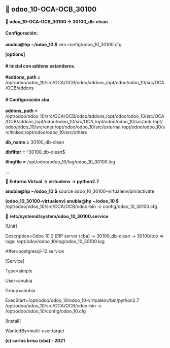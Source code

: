 ## :memo: odoo_10-OCA-OCB_30100

:pushpin: **odoo_10-OCA-OCB_30100 -> 30100_db-clean**
#### Configuración:

**anubia@hp ~/odoo_10 $** vim config/odoo_10_30100.cfg

**[options]**

#### # Inicial con addons estandares.
**#addons_path =** /opt/odoo/odoo_10/src/OCA/OCB/odoo/addons,/opt/odoo/odoo_10/src/OCA/OCB/addons

#### # Configuración cba.

**addons_path =** /opt/odoo/odoo_10/src/OCA/OCB/odoo/addons,/opt/odoo/odoo_10/src/OCA/OCB/addons,/opt/odoo/odoo_10/src/OCA,/opt/odoo/odoo_10/src/anb,/opt/odoo/odoo_10/src/ener,/opt/odoo/odoo_10/src/external,/opt/odoo/odoo_10/src/linked,/opt/odoo/odoo_10/src/others

**db_name =** 30100_db-clean

**dbfilter =** ^30100_db-clean$

**#logfile =** /opt/odoo/odoo_10/log/odoo_10_30100.log

...

:pushpin: **Entorno Virtual -> virtualenv -> python2.7**

**anubia@hp ~/odoo_10 $** source odoo_10_30100-virtualenv/bin/activate

**(odoo_10_30100-virtualenv) anubia@hp ~/odoo_10 $** /opt/odoo/odoo_10/src/OCA/OCB/odoo-bin -c config/odoo_10_30100.cfg

:pushpin: **/etc/systemd/system/odoo_10_30100.service**

[Unit]

Description=Odoo 10.0 ERP server (cba) → 30100_db-clean → 30100/tcp => logs: /opt/odoo/odoo_10/log/odoo_10_30100.log

After=postgresql-12.service

[Service]

Type=simple

User=anubia

Group=anubia

ExecStart=/opt/odoo/odoo_10/odoo_10-virtualenv/bin/python2.7 /opt/odoo/odoo_10/src/OCA/OCB/odoo-bin -c  /opt/odoo/odoo_10/config/odoo_10.cfg

[Install]

WantedBy=multi-user.target


**(c) carlos briso (cba) - 2021**

